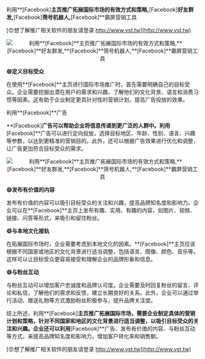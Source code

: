 利用**[Facebook]**主页推广拓展国际市场的有效方式和策略,**[Facebook]**好友群发,**[Facebook]**筛号机器人,**[Facebook]**霸屏营销工具

[😍想了解推广相关软件的朋友请登录 http://www.vst.tw](http://www.vst.tw)

 <center><img src="https://vst.tw/MP4/tuiguang/png/0.png" alt="利用**[Facebook]**主页推广拓展国际市场的有效方式和策略,**[Facebook]**好友群发,**[Facebook]**筛号机器人,**[Facebook]**霸屏营销工具"></center>

**😄定义目标受众**

在使用**[Facebook]**主页进行国际市场推广时，首先需要明确自己的目标受众。企业需要挖掘出潜在用户的需求和兴趣，了解他们的文化背景、语言和消费习惯等因素。这有助于企业制定更具针对性的营销计划，提高广告投放的效果。

利用**[Facebook]**广告

**[Facebook]**广告可以帮助企业将信息传递到更广泛的人群中。利用**[Facebook]**广告可以进行定向投放，选择目标地区、年龄、性别、语言、兴趣等参数，以达到更精准的营销目的。此外，还可以根据广告效果进行优化和调整，让广告更加符合目标受众的需求。

 <center><img src="https://vst.tw/MP4/tuiguang/png/6.png" alt="利用**[Facebook]**主页推广拓展国际市场的有效方式和策略,**[Facebook]**好友群发,**[Facebook]**筛号机器人,**[Facebook]**霸屏营销工具"></center>

**😄发布有价值的内容**

发布有价值的内容可以吸引目标受众的关注和兴趣，提高品牌知名度和影响力。企业可以在**[Facebook]**主页上发布有趣、实用、有趣的内容，如图片、视频、链接、问答等形式，来吸引和留住粉丝。

**😄与本地文化接轨**

在拓展国际市场时，企业需要考虑到本地文化的因素。**[Facebook]**主页应该根据不同国家或地区的文化背景进行适当调整，包括语言、图像、颜色、音乐等。这样可以让目标受众更容易接受和理解企业的品牌形象和信息。

**😄与粉丝互动**

与粉丝互动可以增加客户忠诚度和品牌认可度。企业需要及时回复粉丝的留言、评论和私信，了解他们的需求和反馈，建立长期良好的关系。此外，企业可以通过举行活动、赠送礼物等方式激励粉丝积极参与，提升品牌关注度。

综上所述，利用**[Facebook]**主页推广拓展国际市场，需要企业制定具体的营销计划和策略，针对不同国家和地区的文化背景进行适当调整，以吸引目标受众的关注和兴趣。企业还可以利用**[Facebook]**广告、发布有价值的内容、与粉丝互动等方式，来提高品牌知名度和影响力，增加客户转化率和销售额。

[😍想了解推广相关软件的朋友请登录 http://www.vst.tw](http://www.vst.tw)




